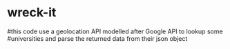 # wreck-it
#this code use a geolocation API modelled after Google API to lookup some 
#universities and parse the returned data from their json object
